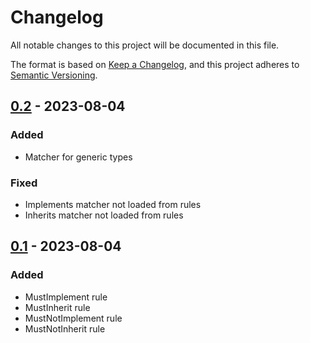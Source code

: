 # Changelog
All notable changes to this project will be documented in this file.

The format is based on [Keep a Changelog](https://keepachangelog.com/en/1.1.0/),
and this project adheres to [Semantic Versioning](https://semver.org/spec/v2.0.0.html).

## [0.2] - 2023-08-04
### Added
- Matcher for generic types

### Fixed
- Implements matcher not loaded from rules
- Inherits matcher not loaded from rules

## [0.1] - 2023-08-04
### Added
- MustImplement rule
- MustInherit rule
- MustNotImplement rule
- MustNotInherit rule


[0.2]: https://github.com/TheSylence/ArchitectureAnalyzer/compare/0.1...0.2
[0.1]: https://github.com/TheSylence/ArchitectureAnalyzer/releases/tag/0.1
<!-- Release: %URL%/releases/tag/%VERSION% -->
<!-- Compare: %URL%/compare/%OLD_VERSION%...%NEW_VERSION% -->
<!-- BaseUrl: https://github.com/TheSylence/ArchitectureAnalyzer -->
